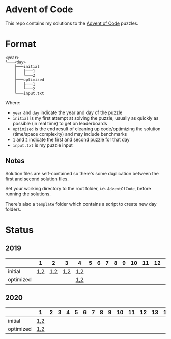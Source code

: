 # Advent of Code

This repo contains my solutions to the [Advent of Code](https://adventofcode.com/) puzzles.

# Format

```
<year>
└───<day>
    ├───initial
    │   ├───1
    │   └───2
    ├───optimized
    │   ├───1
    │   └───2
    └───input.txt
```

Where:
- `year` and `day` indicate the year and day of the puzzle
- `initial` is my first attempt at solving the puzzle; usually as quickly as possible (in real time) to get on leaderboards
- `optimized` is the end result of cleaning up code/optimizing the solution (time/space complexity) and may include benchmarks
- `1` and `2` indicate the first and second puzzle for that day
- `input.txt` is my puzzle input

## Notes

Solution files are self-contained so there's some duplication between the first and second solution files.

Set your working directory to the root folder, i.e. `AdventOfCode`, before running the solutions.

There's also a `template` folder which contains a script to create new day folders.

# Status

## 2019

|           | 1                                                           | 2                                                           | 3                                                           | 4                                                               | 5 | 6 | 7 | 8 | 9 | 10 | 11 | 12 | 13 | 14 | 15 | 16 | 17 | 18 | 19 | 20 | 21 | 22 | 23 | 24 | 25 |
|-----------|-------------------------------------------------------------|-------------------------------------------------------------|-------------------------------------------------------------|-----------------------------------------------------------------|---|---|---|---|---|----|----|----|----|----|----|----|----|----|----|----|----|----|----|----|----|
| initial   | [1](2019/1/initial/1/main.go),[2](2019/1/initial/2/main.go) | [1](2019/2/initial/1/main.go),[2](2019/2/initial/2/main.go) | [1](2019/3/initial/1/main.go),[2](2019/3/initial/2/main.go) | [1](2019/4/initial/1/main.go),[2](2019/4/initial/2/main.go)     |   |   |   |   |   |    |    |    |    |    |    |    |    |    |    |    |    |    |    |    |    |
| optimized |                                                             |                                                             |                                                             | [1](2019/4/optimized/1/main.go),[2](2019/4/optimized/2/main.go) |   |   |   |   |   |    |    |    |    |    |    |    |    |    |    |    |    |    |    |    |    |

## 2020

|           | 1                                                               | 2 | 3 | 4 | 5 | 6 | 7 | 8 | 9 | 10 | 11 | 12 | 13 | 14 | 15 | 16 | 17 | 18 | 19 | 20 | 21 | 22 | 23 | 24 | 25 |
|-----------|-----------------------------------------------------------------|---|---|---|---|---|---|---|---|----|----|----|----|----|----|----|----|----|----|----|----|----|----|----|----|
| initial   | [1](2020/1/initial/1/main.go),[2](2020/1/initial/2/main.go)     |   |   |   |   |   |   |   |   |    |    |    |    |    |    |    |    |    |    |    |    |    |    |    |    |
| optimized | [1](2020/1/optimized/1/main.go),[2](2020/1/optimized/2/main.go) |   |   |   |   |   |   |   |   |    |    |    |    |    |    |    |    |    |    |    |    |    |    |    |    |
